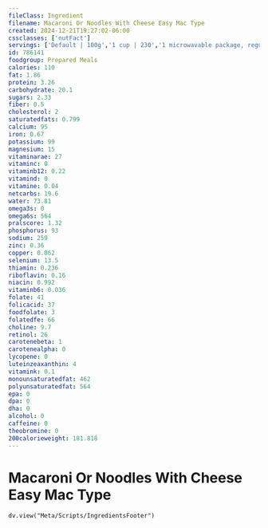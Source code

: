 ```yaml
---
fileClass: Ingredient
filename: Macaroni Or Noodles With Cheese Easy Mac Type
created: 2024-12-21T19:27:02-06:00
cssclasses: ['nutFact']
servings: ['Default | 100g','1 cup | 230','1 microwavable package, regular size, prepared | 215','1 large microwavable package, prepared | 321','1 microwavable tub, regular size, prepared | 212','1 large microwavable tub, prepared | 423']
id: 786141
foodgroup: Prepared Meals
calories: 110
fat: 1.86
protein: 3.26
carbohydrate: 20.1
sugars: 2.33
fiber: 0.5
cholesterol: 2
saturatedfats: 0.799
calcium: 95
iron: 0.67
potassium: 99
magnesium: 15
vitaminarae: 27
vitaminc: 0
vitaminb12: 0.22
vitamind: 0
vitamine: 0.04
netcarbs: 19.6
water: 73.81
omega3s: 0
omega6s: 564
pralscore: 1.32
phosphorus: 93
sodium: 259
zinc: 0.36
copper: 0.062
selenium: 13.5
thiamin: 0.236
riboflavin: 0.16
niacin: 0.992
vitaminb6: 0.036
folate: 41
folicacid: 37
foodfolate: 3
folatedfe: 66
choline: 9.7
retinol: 26
carotenebeta: 1
carotenealpha: 0
lycopene: 0
luteinzeaxanthin: 4
vitamink: 0.1
monounsaturatedfat: 462
polyunsaturatedfat: 564
epa: 0
dpa: 0
dha: 0
alcohol: 0
caffeine: 0
theobromine: 0
200calorieweight: 181.818
---
```


# Macaroni Or Noodles With Cheese Easy Mac Type

```dataviewjs
dv.view("Meta/Scripts/IngredientsFooter")
```
